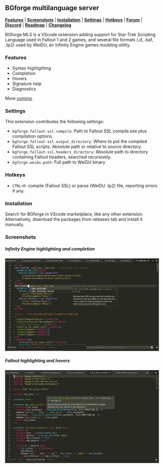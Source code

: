 ## BGforge multilanguage server
[__Features__](#features)
 | [__Screenshots__](#screenshots)
 | [__Installation__](#installation)
 | [__Settings__](#settings)
 | [__Hotkeys__](#hotkeys)
 | [__Forum__](https://forum.bgforge.net/viewforum.php?f=35)
 | [__Discord__](https://discord.gg/4Yqfggm)
 | [__Roadmap__](https://forum.bgforge.net/viewtopic.php?f=35&t=174&p=506)
 | [__Changelog__](CHANGELOG.md)

BGforge MLS is a VScode extension adding support for Star-Trek Scripting Language used in Fallout 1 and 2 games, and several file formats (.d, .baf, .tp2) used by WeiDU, an Infinity Engine games modding utility.

### Features
* Syntax highlighting
* Completion
* Hovers
* Signature help
* Diagnostics

More [coming](#https://forum.bgforge.net/viewtopic.php?f=35&t=174&p=506).

### Settings

This extension contributes the following settings:

* `bgforge.fallout-ssl.compile`: Path to Fallout SSL compile.exe plus compilation options.
* `bgforge.fallout-ssl.output_directory`:  Where to put the compiled Fallout SSL scripts. Absolute path or relative to source directory.
* `bgforge.fallout-ssl.headers_directory`: Absolute path to directory containing Fallout headers, searched recursively.
* `bgforge.weidu.path`: Full path to WeiDU binary

### Hotkeys
* `CTRL+R`: compile (Fallout SSL) or parse (WeiDU .tp2) file, reporting errors if any.

### Installation
Search for BGforge in VScode marketplace, like any other extension. Alternatively, download the packages from releases tab and install it manually.

### Screenshots
##### Infinity Engine highlighting and completion

![infinity highlighting and completion example](resources/infinity.png)

##### Fallout highlighting and hovers

![fallout highlighting and hover example](resources/fallout.png)
